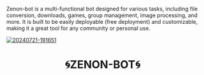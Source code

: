 Zenon-bot is a multi-functional bot designed for various tasks, including file conversion, downloads, games, group management, image processing, and more. It is built to be easily deployable (free deployment) and customizable, making it a great tool for any community or personal use.



 <a href="https://ibb.co/b5642Sg"><img src="https://i.ibb.co/Kx5tLMj/20240721-191651.jpg" alt="20240721-191651" border="0"></a>

<h1 align="center">🌀ZENON-BOT🌀</p>

